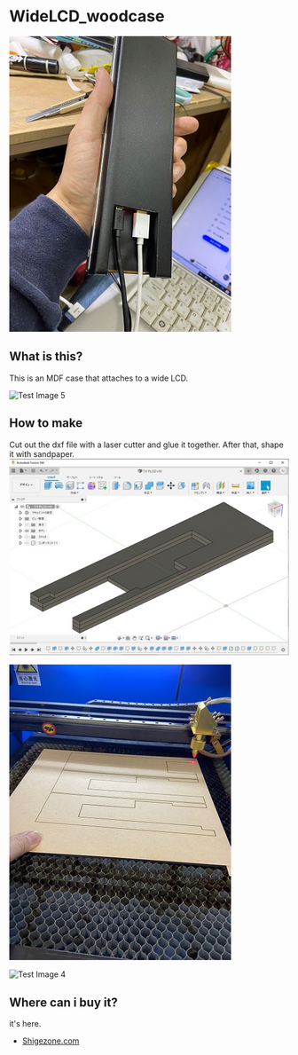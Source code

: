 # WideLCD_woodcase

![Test Image 1](image/IMG_6991.jpg)

## What is this?
This is an MDF case that attaches to a wide LCD.

![Test Image 5](image/image/IMG_7202.png)

## How to make
Cut out the dxf file with a laser cutter and glue it together. After that, shape it with sandpaper.
![Test Image 2](image/Fusion360.jpg)

![Test Image 3](image/IMG_6989.jpg)

![Test Image 4](image/image/IMG_7202.png)


## Where can i buy it?
it's here.
- [Shigezone.com](https://www.shigezone.com/?product=slimlcd)
